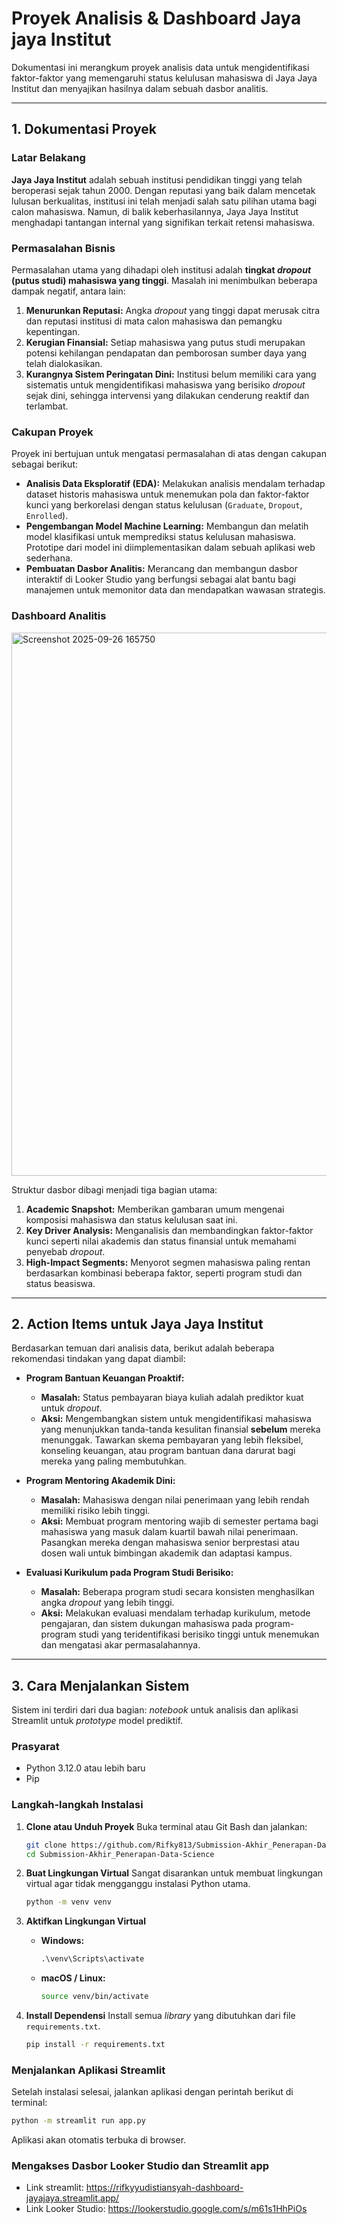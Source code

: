 # Proyek Analisis & Dashboard Jaya jaya Institut

Dokumentasi ini merangkum proyek analisis data untuk mengidentifikasi faktor-faktor yang memengaruhi status kelulusan mahasiswa di Jaya Jaya Institut dan menyajikan hasilnya dalam sebuah dasbor analitis.

-----

## 1\. Dokumentasi Proyek

### Latar Belakang

**Jaya Jaya Institut** adalah sebuah institusi pendidikan tinggi yang telah beroperasi sejak tahun 2000. Dengan reputasi yang baik dalam mencetak lulusan berkualitas, institusi ini telah menjadi salah satu pilihan utama bagi calon mahasiswa. Namun, di balik keberhasilannya, Jaya Jaya Institut menghadapi tantangan internal yang signifikan terkait retensi mahasiswa.

### Permasalahan Bisnis

Permasalahan utama yang dihadapi oleh institusi adalah **tingkat *dropout* (putus studi) mahasiswa yang tinggi**. Masalah ini menimbulkan beberapa dampak negatif, antara lain:

1.  **Menurunkan Reputasi:** Angka *dropout* yang tinggi dapat merusak citra dan reputasi institusi di mata calon mahasiswa dan pemangku kepentingan.
2.  **Kerugian Finansial:** Setiap mahasiswa yang putus studi merupakan potensi kehilangan pendapatan dan pemborosan sumber daya yang telah dialokasikan.
3.  **Kurangnya Sistem Peringatan Dini:** Institusi belum memiliki cara yang sistematis untuk mengidentifikasi mahasiswa yang berisiko *dropout* sejak dini, sehingga intervensi yang dilakukan cenderung reaktif dan terlambat.

### Cakupan Proyek

Proyek ini bertujuan untuk mengatasi permasalahan di atas dengan cakupan sebagai berikut:

  * **Analisis Data Eksploratif (EDA):** Melakukan analisis mendalam terhadap dataset historis mahasiswa untuk menemukan pola dan faktor-faktor kunci yang berkorelasi dengan status kelulusan (`Graduate`, `Dropout`, `Enrolled`).
  * **Pengembangan Model Machine Learning:** Membangun dan melatih model klasifikasi untuk memprediksi status kelulusan mahasiswa. Prototipe dari model ini diimplementasikan dalam sebuah aplikasi web sederhana.
  * **Pembuatan Dasbor Analitis:** Merancang dan membangun dasbor interaktif di Looker Studio yang berfungsi sebagai alat bantu bagi manajemen untuk memonitor data dan mendapatkan wawasan strategis.

### Dashboard Analitis

<img width="1158" height="869" alt="Screenshot 2025-09-26 165750" src="https://github.com/user-attachments/assets/29758a57-7c57-4e5c-be29-cb2811809ab5" />


Struktur dasbor dibagi menjadi tiga bagian utama:

1.  **Academic Snapshot:** Memberikan gambaran umum mengenai komposisi mahasiswa dan status kelulusan saat ini.
2.  **Key Driver Analysis:** Menganalisis dan membandingkan faktor-faktor kunci seperti nilai akademis dan status finansial untuk memahami penyebab *dropout*.
3.  **High-Impact Segments:** Menyorot segmen mahasiswa paling rentan berdasarkan kombinasi beberapa faktor, seperti program studi dan status beasiswa.

-----

## 2\. Action Items untuk Jaya Jaya Institut

Berdasarkan temuan dari analisis data, berikut adalah beberapa rekomendasi tindakan yang dapat diambil:

  * **Program Bantuan Keuangan Proaktif:**

      * **Masalah:** Status pembayaran biaya kuliah adalah prediktor kuat untuk *dropout*.
      * **Aksi:** Mengembangkan sistem untuk mengidentifikasi mahasiswa yang menunjukkan tanda-tanda kesulitan finansial **sebelum** mereka menunggak. Tawarkan skema pembayaran yang lebih fleksibel, konseling keuangan, atau program bantuan dana darurat bagi mereka yang paling membutuhkan.

  * **Program Mentoring Akademik Dini:**

      * **Masalah:** Mahasiswa dengan nilai penerimaan yang lebih rendah memiliki risiko lebih tinggi.
      * **Aksi:** Membuat program mentoring wajib di semester pertama bagi mahasiswa yang masuk dalam kuartil bawah nilai penerimaan. Pasangkan mereka dengan mahasiswa senior berprestasi atau dosen wali untuk bimbingan akademik dan adaptasi kampus.

  * **Evaluasi Kurikulum pada Program Studi Berisiko:**

      * **Masalah:** Beberapa program studi secara konsisten menghasilkan angka *dropout* yang lebih tinggi.
      * **Aksi:** Melakukan evaluasi mendalam terhadap kurikulum, metode pengajaran, dan sistem dukungan mahasiswa pada program-program studi yang teridentifikasi berisiko tinggi untuk menemukan dan mengatasi akar permasalahannya.

-----

## 3\. Cara Menjalankan Sistem

Sistem ini terdiri dari dua bagian: *notebook* untuk analisis dan aplikasi Streamlit untuk *prototype* model prediktif.

### Prasyarat

  * Python 3.12.0 atau lebih baru
  * Pip

### Langkah-langkah Instalasi

1.  **Clone atau Unduh Proyek**
    Buka terminal atau Git Bash dan jalankan:

    ```bash
    git clone https://github.com/Rifky813/Submission-Akhir_Penerapan-Data-Science.git
    cd Submission-Akhir_Penerapan-Data-Science
    ```

2.  **Buat Lingkungan Virtual**
    Sangat disarankan untuk membuat lingkungan virtual agar tidak mengganggu instalasi Python utama.

    ```bash
    python -m venv venv
    ```

3.  **Aktifkan Lingkungan Virtual**

      * **Windows:**
        ```cmd
        .\venv\Scripts\activate
        ```
      * **macOS / Linux:**
        ```bash
        source venv/bin/activate
        ```

4.  **Install Dependensi**
    Install semua *library* yang dibutuhkan dari file `requirements.txt`.

    ```bash
    pip install -r requirements.txt
    ```

### Menjalankan Aplikasi Streamlit

Setelah instalasi selesai, jalankan aplikasi dengan perintah berikut di terminal:

```bash
python -m streamlit run app.py
```

Aplikasi akan otomatis terbuka di browser.

### Mengakses Dasbor Looker Studio dan Streamlit app

* Link streamlit: https://rifkyyudistiansyah-dashboard-jayajaya.streamlit.app/ 
* Link Looker Studio: https://lookerstudio.google.com/s/m61s1HhPiOs
